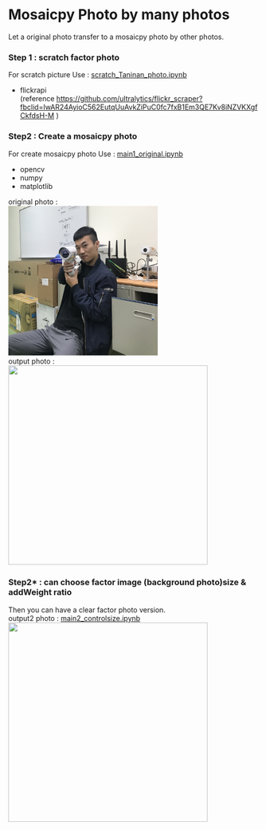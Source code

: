 # Mosaicpy Photo by many photos
Let a original photo transfer to a mosaicpy photo by other photos.

### Step 1 : scratch factor photo
For scratch picture Use : [scratch_Taninan_photo.ipynb](scratch_Taninan_photo.ipynb) <br />
* flickrapi <br />
(reference https://github.com/ultralytics/flickr_scraper?fbclid=IwAR24AyioC562EutqUuAvkZiPuC0fc7fxB1Em3QE7Kv8iNZVKXgfCkfdsH-M )

### Step2 : Create a mosaicpy photo
For create mosaicpy photo Use : [main1_original.ipynb](main1_original.ipynb) <br />
* opencv
* numpy
* matplotlib
<a/>

original photo : <br />
<img src="photo.jpg" width="300" height="300" /> <br />
output photo : <br />
<img src="output.png" width="400" height="400" /> <br />


### Step2* : can choose factor image (background photo)size & addWeight ratio
Then you can have a clear factor photo version. <br />
output2 photo : [main2_controlsize.ipynb](main2_controlsize.ipynb) <br />
<img src="output2.png" width="400" height="400" /> <br />

